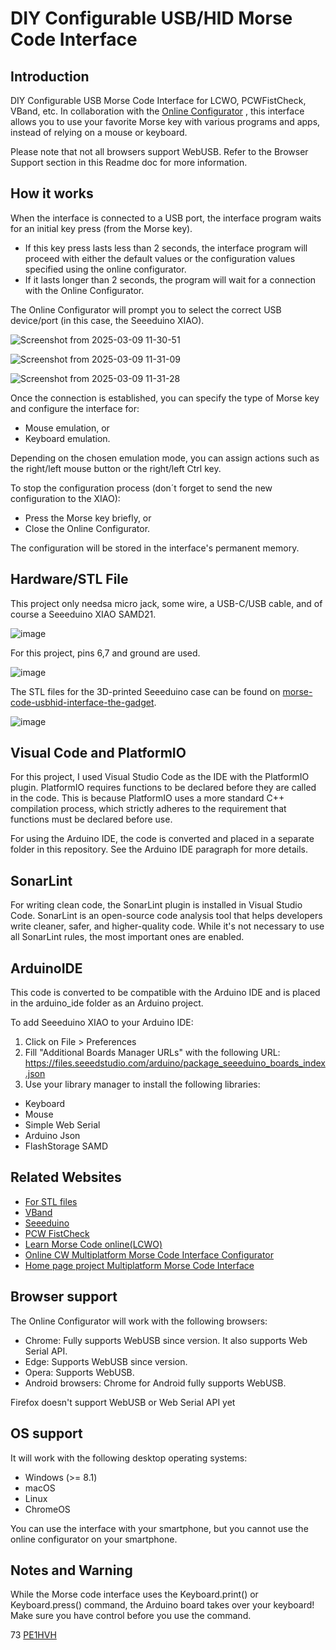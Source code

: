 DIY Configurable USB/HID Morse Code Interface
=========================================

Introduction
---------------

DIY Configurable USB Morse Code Interface for LCWO, PCWFistCheck, VBand, etc. In collaboration with the [Online Configurator](https://www.pe1hvh.nl/cw_online_configurator/) , this interface allows you to use your favorite Morse key with various programs and apps, instead of relying on a mouse or keyboard.

Please note that not all browsers support WebUSB. Refer to the Browser Support section in this Readme doc for more information.


How it works
------------
When the interface is connected to a USB port, the interface program waits for an initial key press (from the Morse key).

- If this key press lasts less than 2 seconds, the interface program will proceed with either the default values or the configuration values specified using the online configurator.
- If it lasts longer than 2 seconds, the program will wait for a connection with the Online Configurator.

The Online Configurator will prompt you to select the correct USB device/port (in this case, the Seeeduino XIAO).

![Screenshot from 2025-03-09 11-30-51](https://github.com/user-attachments/assets/c781a801-44ea-4a94-9a6c-0e3ee48cc7ab)

![Screenshot from 2025-03-09 11-31-09](https://github.com/user-attachments/assets/0dfd3497-205b-4ffa-8709-518750ce7462)

![Screenshot from 2025-03-09 11-31-28](https://github.com/user-attachments/assets/e0835b47-2d2a-43db-a988-c7be1d194d7e)

Once the connection is established, you can specify the type of Morse key and configure the interface for:

- Mouse emulation, or
- Keyboard emulation.

Depending on the chosen emulation mode, you can assign actions such as the right/left mouse button or the right/left Ctrl key.

To stop the configuration process (don´t forget to send the new configuration to the XIAO):

- Press the Morse key briefly, or
- Close the Online Configurator.

The configuration will be stored in the interface's permanent memory.


Hardware/STL File
-----------------

This project only needsa micro jack, some wire, a USB-C/USB cable, and of course a Seeeduino XIAO SAMD21.

![image](https://github.com/user-attachments/assets/cddb993a-dabf-4d2f-94d4-71d31f3f7a09)

For this project, pins 6,7 and ground are used.

![image](https://github.com/user-attachments/assets/9772ca79-4dc4-4013-a776-0f0fd51553f1)

The STL files for the 3D-printed Seeeduino case can be found on [morse-code-usbhid-interface-the-gadget](https://hackaday.io/project/184702-morse-code-usbhid-interface-the-gadget).

![image](https://github.com/user-attachments/assets/a50c0f38-e94b-45de-b255-eb27cef3a264)


Visual Code and PlatformIO
-------------------------

For this project, I used Visual Studio Code as the IDE with the PlatformIO plugin. PlatformIO requires functions to be declared before they are called in the code. This is because PlatformIO uses a more standard C++ compilation process, which strictly adheres to the requirement that functions must be declared before use.

For using the Arduino IDE, the code is converted and placed in a separate folder in this repository. See the Arduino IDE paragraph for more details.


SonarLint
---------

For writing clean code, the SonarLint plugin is installed in Visual Studio Code. SonarLint is an open-source code analysis tool that helps developers write cleaner, safer, and higher-quality code. While it's not necessary to use all SonarLint rules, the most important ones are enabled.

ArduinoIDE
----------
This code is converted to be compatible with the Arduino IDE and is placed in the arduino_ide folder as an Arduino project.

To add Seeeduino XIAO to your Arduino IDE:
1. Click on File > Preferences
2. Fill "Additional Boards Manager URLs" with the following URL: https://files.seeedstudio.com/arduino/package_seeeduino_boards_index.json
3. Use your library manager to install the following libraries:
- Keyboard
- Mouse
- Simple Web Serial
- Arduino Json
- FlashStorage SAMD



Related Websites
---------------

- [For STL files](https://hackaday.io/project/184702-morse-code-usbhid-interface-the-gadet)
- [VBand](https://hamradio.solutions/vband/)
- [Seeeduino](https://wiki.seeedstudio.com/Seeed_Arduino_Boards/)
- [PCW FistCheck](https://www.qsl.net/dj7hs/download.htm)
- [Learn Morse Code online(LCWO)](https://lcwo.net/)
- [Online CW Multiplatform Morse Code Interface Configurator](https://www.pe1hvh.nl/cw_online_configurator/)
- [Home page project Multiplatform Morse Code Interface ](https://www.pe1hvh.nl/?cursus=configurable_morse_code_interface)


Browser support
---------------

The Online Configurator will work with the following browsers:
- Chrome: Fully supports WebUSB since version. It also supports Web Serial API.
- Edge: Supports WebUSB since version.
- Opera: Supports WebUSB.
- Android browsers: Chrome for Android fully supports WebUSB.

Firefox doesn't support WebUSB or Web Serial API yet


OS support
----------

It will work with the following desktop operating systems:
- Windows (>= 8.1)
- macOS
- Linux
- ChromeOS

You can use the interface with your smartphone, but you cannot use the online configurator on your smartphone.


Notes and Warning
-----------------

While the Morse code interface uses the Keyboard.print() or Keyboard.press() command, the Arduino board takes over your keyboard! Make sure you have control before you use the command.

73 [PE1HVH ](https://www.pe1hvh.nl)

